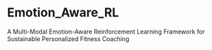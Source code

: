 # Emotion_Aware_RL
A Multi-Modal Emotion-Aware Reinforcement Learning Framework for Sustainable Personalized Fitness Coaching
